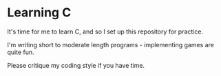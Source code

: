 # Learning C

It's time for me to learn C, and so I set up this repository for practice.

I'm writing short to moderate length programs - implementing games are quite fun.

Please critique my coding style if you have time.
